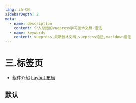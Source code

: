 ```yaml
---
lang: zh-CN
sidebarDepth: 2
meta:
  - name: description
    content: 个人总结的vuepress学习技术文档-语法
  - name: keywords
    content: vuepress,最新技术文档,vuepress语法,markdown语法
---
```


# 三.标签页

- 组件介绍
  [Layout 布局](https://element-plus.gitee.io/#/zh-CN/component/layout)

## 默认

<preview path="./tabs-default.vue"></preview>
